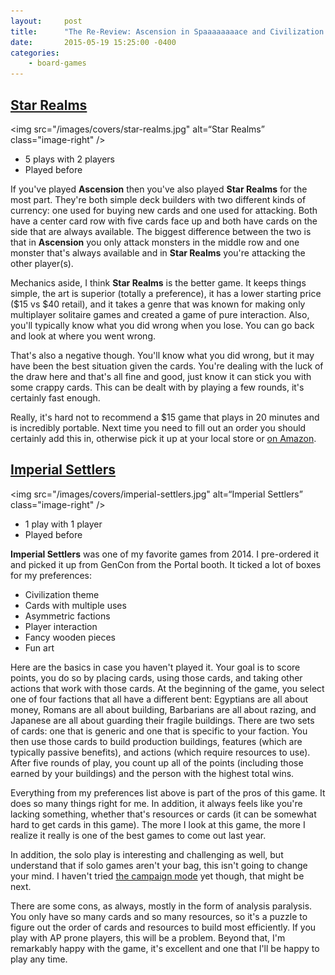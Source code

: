 ```yaml
---
layout:     post
title:      "The Re-Review: Ascension in Spaaaaaaaace and Civilization Building by Razing"
date:       2015-05-19 15:25:00 -0400
categories:
    - board-games
---
```

## [Star Realms](https://boardgamegeek.com/boardgame/147020/star-realms)

<img src="/images/covers/star-realms.jpg" alt=“Star Realms” class="image-right" />

- 5 plays with 2 players
- Played before

If you've played **Ascension** then you've also played **Star Realms** for the most part. They're both simple deck builders with two different kinds of currency: one used for buying new cards and one used for attacking. Both have a center card row with five cards face up and both have cards on the side that are always available. The biggest difference between the two is that in **Ascension** you only attack monsters in the middle row and one monster that's always available and in **Star Realms** you're attacking the other player(s).

Mechanics aside, I think **Star Realms** is the better game. It keeps things simple, the art is superior (totally a preference), it has a lower starting price ($15 vs $40 retail), and it takes a genre that was known for making only multiplayer solitaire games and created a game of pure interaction. Also, you'll typically know what you did wrong when you lose. You can go back and look at where you went wrong.

That's also a negative though. You'll know what you did wrong, but it may have been the best situation given the cards. You're dealing with the luck of the draw here and that's all fine and good, just know it can stick you with some crappy cards. This can be dealt with by playing a few rounds, it's certainly fast enough.

Really, it's hard not to recommend a $15 game that plays in 20 minutes and is incredibly portable. Next time you need to fill out an order you should certainly add this in, otherwise pick it up at your local store or [on Amazon](http://amzn.to/1dbDpf7).

## [Imperial Settlers](https://boardgamegeek.com/boardgame/154203/imperial-settlers)

<img src="/images/covers/imperial-settlers.jpg" alt=“Imperial Settlers” class="image-right" />

- 1 play with 1 player
- Played before

**Imperial Settlers** was one of my favorite games from 2014. I pre-ordered it and picked it up from GenCon from the Portal booth. It ticked a lot of boxes for my preferences:

- Civilization theme
- Cards with multiple uses
- Asymmetric factions
- Player interaction
- Fancy wooden pieces
- Fun art

Here are the basics in case you haven't played it. Your goal is to score points, you do so by placing cards, using those cards, and taking other actions that work with those cards. At the beginning of the game, you select one of four factions that all have a different bent: Egyptians are all about money, Romans are all about building, Barbarians are all about razing, and Japanese are all about guarding their fragile buildings. There are two sets of cards: one that is generic and one that is specific to your faction. You then use those cards to build production buildings, features (which are typically passive benefits), and actions (which require resources to use). After five rounds of play, you count up all of the points (including those earned by your buildings) and the person with the highest total wins.

Everything from my preferences list above is part of the pros of this game. It does so many things right for me. In addition, it always feels like you're lacking something, whether that's resources or cards (it can be somewhat hard to get cards in this game). The more I look at this game, the more I realize it really is one of the best games to come out last year.

In addition, the solo play is interesting and challenging as well, but understand that if solo games aren't your bag, this isn't going to change your mind. I haven't tried [the campaign mode](http://portalgames.pl/new_en/3-short-stories-and-3-small-gifts/) yet though, that might be next.

There are some cons, as always, mostly in the form of analysis paralysis. You only have so many cards and so many resources, so it's a puzzle to figure out the order of cards and resources to build most efficiently. If you play with AP prone players, this will be a problem. Beyond that, I'm remarkably happy with the game, it's excellent and one that I'll be happy to play any time.
